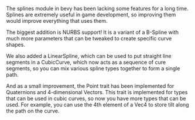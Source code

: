 The splines module in bevy has been lacking some features for a long time. Splines are extremely useful in game development, so improving them would improve everything that uses them.

The biggest addition is NURBS support! It is a variant of a B-Spline with much more parameters that can be tweaked to create specific curve shapes.

We also added a LinearSpline, which can be used to put straight line segments in a CubicCurve, which now acts as a sequence of cure segments, so you can mix various spline types together to form a single path.

And as a small improvement, the Point trait has been implemented for Quaternions and 4-dimensional Vectors. This trait is implemented for types that can be used in cubic curves, so now you have more types that can be used. For example, you can use the 4th element of a Vec4 to store tilt along the path on the curve.
